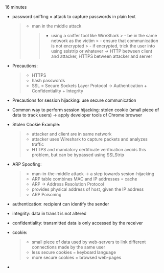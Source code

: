16 minutes

- password sniffing = attack to capture passwords in plain text
  > - man in the middle attack 
  >   > - using a sniffer tool like WireShark
      > - be in the same network as the victim
      > - ensure that communication is not encrypted
      > - if encrypted, trick the user into using sslstrip or whatever -> HTTP between client and attacker, HTTPS between attacker and server


- Precautions:
  > - HTTPS
  > - hash passwords 
  > - SSL = Secure Sockets Layer Protocol -> Authentication + Confidentiality + Integrity
  
  
- Precautions for session hijacking: use secure communication
- Common way to perform session hijacking: stolen cookie (small piece of data to track users) -> apply developer tools of Chrome browser

- Stolen Cookie Example:
  > - attacker and client are in same network
  > - attacker uses Wireshark to capture packets and analyzes traffic
  > - HTTPS and mandatory certificate verification avoids this problem, but can be bypassed using SSLStrip


- ARP Spoofing:
  > - man-in-the-middle attack -> a step towards sesion-hijacking
  > - ARP table combines MAC and IP addresses = cache
  > - ARP -> Address Resolution Protocol
  > - provides physical address of host, given the IP address
  > - ARP Poisoning
  
  
- authentication: recipient can identify the sender
- integrity: data in transit is not altered
- confidentiality: transmitted data is only accessed by the receiver

- cookie:
  > - small piece of data used by web-servers to link different connections made by the same user
  > - less secure cookies = keyboard language
  > - more secure cookies = browsed web-pages

- 
 
